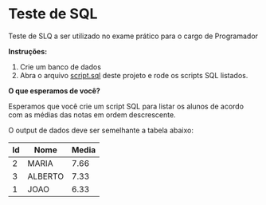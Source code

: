 # Teste de SQL
Teste de SLQ a ser utilizado no exame prático para o cargo de Programador

**Instruções:**
 1. Crie um banco de dados
 2. Abra o arquivo [script.sql](https://github.com/SME-Maracanau/teste-sql/blob/main/script.sql) deste projeto e rode os scripts SQL listados.

**O que esperamos de você?**

Esperamos que você crie um script SQL para listar os alunos de acordo com as médias das notas em ordem descrescente.

O output de dados deve ser semelhante a tabela abaixo:

Id | Nome | Media
---|----- | -----
2  | MARIA | 7.66
3  | ALBERTO | 7.33
1  | JOAO | 6.33
